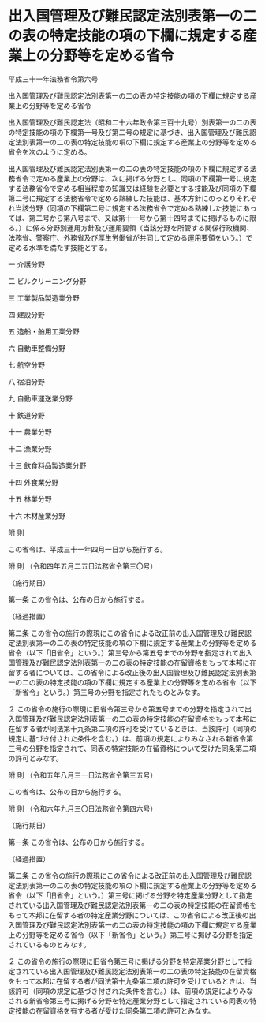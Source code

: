 # 出入国管理及び難民認定法別表第一の二の表の特定技能の項の下欄に規定する産業上の分野等を定める省令

平成三十一年法務省令第六号

出入国管理及び難民認定法別表第一の二の表の特定技能の項の下欄に規定する産業上の分野等を定める省令

出入国管理及び難民認定法（昭和二十六年政令第三百十九号）別表第一の二の表の特定技能の項の下欄第一号及び第二号の規定に基づき、出入国管理及び難民認定法別表第一の二の表の特定技能の項の下欄に規定する産業上の分野等を定める省令を次のように定める。

出入国管理及び難民認定法別表第一の二の表の特定技能の項の下欄に規定する法務省令で定める産業上の分野は、次に掲げる分野とし、同項の下欄第一号に規定する法務省令で定める相当程度の知識又は経験を必要とする技能及び同項の下欄第二号に規定する法務省令で定める熟練した技能は、基本方針にのっとりそれぞれ当該分野（同項の下欄第二号に規定する法務省令で定める熟練した技能にあっては、第二号から第八号まで、又は第十一号から第十四号までに掲げるものに限る。）に係る分野別運用方針及び運用要領（当該分野を所管する関係行政機関、法務省、警察庁、外務省及び厚生労働省が共同して定める運用要領をいう。）で定める水準を満たす技能とする。

一 介護分野

二 ビルクリーニング分野

三 工業製品製造業分野

四 建設分野

五 造船・舶用工業分野

六 自動車整備分野

七 航空分野

八 宿泊分野

九 自動車運送業分野

十 鉄道分野

十一 農業分野

十二 漁業分野

十三 飲食料品製造業分野

十四 外食業分野

十五 林業分野

十六 木材産業分野

附 則

この省令は、平成三十一年四月一日から施行する。

附 則 （令和四年五月二五日法務省令第三〇号）

（施行期日）

第一条 この省令は、公布の日から施行する。

（経過措置）

第二条 この省令の施行の際現にこの省令による改正前の出入国管理及び難民認定法別表第一の二の表の特定技能の項の下欄に規定する産業上の分野等を定める省令（以下「旧省令」という。）第三号から第五号までの分野を指定されて出入国管理及び難民認定法別表第一の二の表の特定技能の在留資格をもって本邦に在留する者については、この省令による改正後の出入国管理及び難民認定法別表第一の二の表の特定技能の項の下欄に規定する産業上の分野等を定める省令（以下「新省令」という。）第三号の分野を指定されたものとみなす。

２ この省令の施行の際現に旧省令第三号から第五号までの分野を指定されて出入国管理及び難民認定法別表第一の二の表の特定技能の在留資格をもって本邦に在留する者が同法第十九条第二項の許可を受けているときは、当該許可（同項の規定に基づき付された条件を含む。）は、前項の規定によりみなされる新省令第三号の分野を指定されて、同表の特定技能の在留資格について受けた同条第二項の許可とみなす。

附 則 （令和五年八月三一日法務省令第三五号）

この省令は、公布の日から施行する。

附 則 （令和六年九月三〇日法務省令第四六号）

（施行期日）

第一条 この省令は、公布の日から施行する。

（経過措置）

第二条 この省令の施行の際現にこの省令による改正前の出入国管理及び難民認定法別表第一の二の表の特定技能の項の下欄に規定する産業上の分野等を定める省令（以下「旧省令」という。）第三号に掲げる分野を特定産業分野として指定されている出入国管理及び難民認定法別表第一の二の表の特定技能の在留資格をもって本邦に在留する者の特定産業分野については、この省令による改正後の出入国管理及び難民認定法別表第一の二の表の特定技能の項の下欄に規定する産業上の分野等を定める省令（以下「新省令」という。）第三号に掲げる分野を指定されているものとみなす。

２ この省令の施行の際現に旧省令第三号に掲げる分野を特定産業分野として指定されている出入国管理及び難民認定法別表第一の二の表の特定技能の在留資格をもって本邦に在留する者が同法第十九条第二項の許可を受けているときは、当該許可（同項の規定に基づき付された条件を含む。）は、前項の規定によりみなされる新省令第三号に掲げる分野を特定産業分野として指定されている同表の特定技能の在留資格を有する者が受けた同条第二項の許可とみなす。
